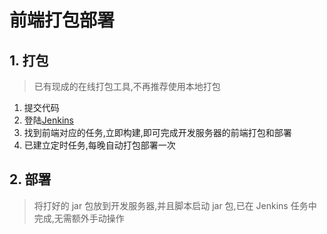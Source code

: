 # 前端打包部署

## 1. 打包

> 已有现成的在线打包工具,不再推荐使用本地打包

1. 提交代码
2. 登陆[Jenkins](http://192.168.1.98:8088/)
3. 找到前端对应的任务,立即构建,即可完成开发服务器的前端打包和部署
4. 已建立定时任务,每晚自动打包部署一次

## 2. 部署

> 将打好的 jar 包放到开发服务器,并且脚本启动 jar 包,已在 Jenkins 任务中完成,无需额外手动操作
